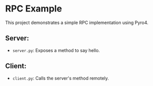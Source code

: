 # RPC Example

This project demonstrates a simple RPC implementation using Pyro4.

## Server:
- `server.py`: Exposes a method to say hello.

## Client:
- `client.py`: Calls the server's method remotely.

